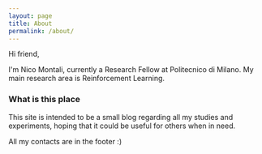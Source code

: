 ```yaml
---
layout: page
title: About
permalink: /about/
---
```


Hi friend,

I'm Nico Montali, currently a Research Fellow at Politecnico di Milano. My main research area is Reinforcement Learning.

### What is this place

This site is intended to be a small blog regarding all my studies and experiments, hoping that it could be useful for others when in need.

All my contacts are in the footer :)
